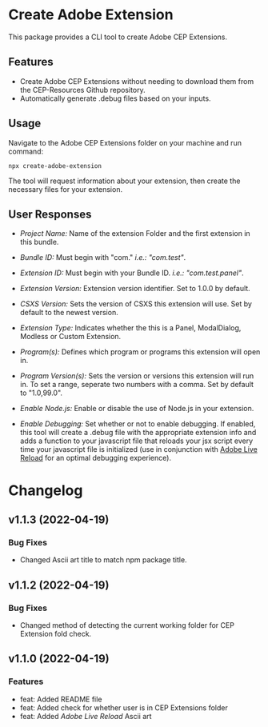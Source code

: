 # Create Adobe Extension
This package provides a CLI tool to create Adobe CEP Extensions.

## Features
- Create Adobe CEP Extensions without needing to download them from the CEP-Resources Github repository.
- Automatically generate .debug files based on your inputs.

## Usage
Navigate to the Adobe CEP Extensions folder on your machine and run command:

`npx create-adobe-extension`

The tool will request information about your extension, then create the necessary files for your extension.

## User Responses

- *Project Name:* Name of the extension Folder and the first extension in this bundle.

- *Bundle ID:* Must begin with "com." *i.e.: "com.test"*.

- *Extension ID:* Must begin with your Bundle ID. *i.e.: "com.test.panel"*.

- *Extension Version:* Extension version identifier. Set to 1.0.0 by default.

- *CSXS Version:* Sets the version of CSXS this extension will use. Set by default to the newest version.

- *Extension Type:* Indicates whether the this is a Panel, ModalDialog, Modless or Custom Extension.

- *Program(s):* Defines which program or programs this extension will open in.

- *Program Version(s):* Sets the version or versions this extension will run in. To set a range, seperate two numbers with a comma. Set by default to "1.0,99.0".

- *Enable Node.js:* Enable or disable the use of Node.js in your extension.

- *Enable Debugging:* Set whether or not to enable debugging. If enabled, this tool will create a .debug file with the appropriate extension info and adds a function to your javascript file that reloads your jsx script every time your javascript file is initialized (use in conjunction with [Adobe Live Reload](https://github.com/duncanlutz/Adobe-Live-Reload) for an optimal debugging experience).

# Changelog

## v1.1.3 (2022-04-19)

### Bug Fixes
- Changed Ascii art title to match npm package title.

## v1.1.2 (2022-04-19)

### Bug Fixes
- Changed method of detecting the current working folder for CEP Extension fold check.

## v1.1.0 (2022-04-19)

### Features
- feat: Added README file
- feat: Added check for whether user is in CEP Extensions folder
- feat: Added *Adobe Live Reload* Ascii art